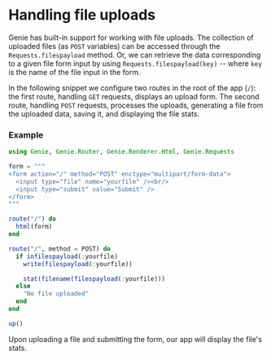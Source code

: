 # Handling file uploads

Genie has built-in support for working with file uploads. The collection of uploaded files (as `POST` variables) can be accessed through the `Requests.filespayload` method. Or, we can retrieve the data corresponding to a given file form input by using `Requests.filespayload(key)` -- where `key` is the name of the file input in the form.

In the following snippet we configure two routes in the root of the app (`/`): the first route, handling `GET` requests, displays an upload form. The second route, handling `POST` requests, processes the uploads, generating a file from the uploaded data, saving it, and displaying the file stats.

### Example

```julia
using Genie, Genie.Router, Genie.Renderer.Html, Genie.Requests

form = """
<form action="/" method="POST" enctype="multipart/form-data">
  <input type="file" name="yourfile" /><br/>
  <input type="submit" value="Submit" />
</form>
"""

route("/") do
  html(form)
end

route("/", method = POST) do
  if infilespayload(:yourfile)
    write(filespayload(:yourfile))

    stat(filename(filespayload(:yourfile)))
  else
    "No file uploaded"
  end
end

up()
```

Upon uploading a file and submitting the form, our app will display the file's stats.
